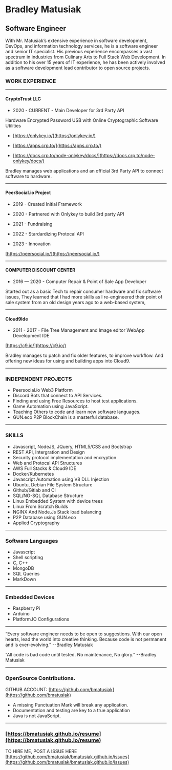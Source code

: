 # Bradley Matusiak
## Software Engineer

With Mr. Matusiak’s extensive experience in software development, DevOps, and information technology services, he is a software engineer and senior IT specialist. His previous experience encompasses a vast spectrum in industries from Culinary Arts to Full Stack Web Development. In addition to his over 15 years of IT experience, he has been actively involved as a software development lead contributor to open source projects.

### WORK EXPERIENCE

----

#### __CryptoTrust LLC__

- 2020 - CURRENT - Main Developer for 3rd Party API

Hardware Encrypted Password USB with Online Cryptographic Software Utilities 

- [https://onlykey.io/](https://onlykey.io/)

- [https://apps.crp.to/](https://apps.crp.to/)   

- [https://docs.crp.to/node-onlykey/docs/](https://docs.crp.to/node-onlykey/docs/) 

Bradley manages web applications and an official 3rd Party API to connect software to hardware.

---

#### __PeerSocial.io Project__

- 2019 - Created Initial Framework

- 2020 - Partnered with Onlykey to build 3rd party API

- 2021 - Fundraising

- 2022 - Stardardizing Protocal API

- 2023 - Innovation

[https://peersocial.io/](https://peersocial.io/)

---

#### __COMPUTER DISCOUNT CENTER__

- 2016 — 2020 - Computer Repair & Point of Sale App Developer

Started out as a basic Tech to repair consumer hardware and fix software issues, They learned that I had more skills as I re-engineered their point of sale system from an old design years ago to a web-based system, 

---

#### __Cloud9Ide__

- 2011 - 2017 - File Tree Management and Image editor
WebApp Development IDE

[https://c9.io/](https://c9.io/) 

Bradley manages to patch and fix older features, to improve workflow. And offering new ideas for using and building apps into Cloud9.   

---

### INDEPENDENT PROJECTS
- Peersocial.io Web3 Platform
- Discord Bots that connect to API Services. 
- Finding and using Free Resources to host test applications.
- Game Automation using JavaScript.
- Teaching Others to code and learn new software languages.
- GUN.eco P2P BlockChain is a masterful database.

---

### SKILLS
- Javascript, NodeJS, JQuery, HTML5/CSS and Bootstrap 
- REST API, Intergration and Design
- Security protocol implementation and encryption
- Web and Protocal API Structures 
- AWS Full Stacks & Cloud9 IDE
- Docker/Kubernetes
- Javascript Automation using V8 DLL Injection
- Ubuntu, Debian File System Structure
- Github/Gitlab and CI
- SQL/NO-SQL Database Structure
- Linux Embedded  System with device trees
- Linux From Scratch Builds
- NGINX And Node.Js Stack load balancing
- P2P Database using GUN.eco
- Applied Cryptography

---

### Software Languages
- Javascript
- Shell scripting
- C, C++
- MongoDB
- SQL Queries 
- MarkDown

---

### Embedded Devices
- Raspberry Pi
- Arduino
- Platform.IO Configurations


---

“Every software engineer needs to be open to suggestions. With our open hearts, lead the world into creative thinking. Because code is not permanent and is ever-evolving.” 
	--Bradley Matusiak
  
“All code is bad code until tested. No maintenance, No glory.” 
	--Bradley Matusiak

---

### OpenSource Contributions.
GITHUB ACCOUNT:  [https://github.com/bmatusiak](https://github.com/bmatusiak)

- A missing Punctuation Mark will break any application.
- Documentation and testing are key to a true application
- Java is not JavaScript.

---

### [https://bmatusiak.github.io/resume](https://bmatusiak.github.io/resume)


TO HIRE ME, POST A ISSUE HERE [https://github.com/bmatusiak/bmatusiak.github.io/issues](https://github.com/bmatusiak/bmatusiak.github.io/issues)
